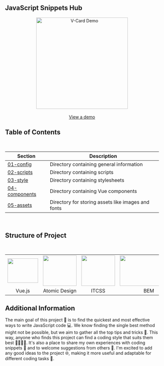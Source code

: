 ## JavaScript Snippets Hub

<p align="center">
  <img src="./05-assets/01-docs/app.png" alt="V-Card Demo" height="300" style="border: 1px solid white; display: block; margin: 0 auto;">
  <br>
  <a href="https://dn.gooko.org/vue/card/" target="_blank">View a demo</a>
</p>


## Table of Contents

<br>
<div class="center">

| Section              | Description                                |
|----------------------|--------------------------------------------|
|[01-config](./01-config/01-config.md) | Directory containing general information |
|[02-scripts](./02-scripts/00-Introduction.md) | Directory containing scripts |
|[03-style](./03-style/ITCSS.md) | Directory containing stylesheets |
|[04-components](./04-components/A-Design.md) | Directory containing Vue components |
|[05-assets](./05-assets/FBF.md) | Directory for storing assets like images and fonts |

</div>
<br>

## Structure of Project

<br>

<table align="center">
  <tr>
    <td align="center"><img src="./05-assets/01-docs/vue-logo.png" height="80px" width="100px"></td>
    <td align="center"><img src="./05-assets/01-docs/a-design-logo.png" height="100px" width="110px"></td>
    <td align="center"><img src="./05-assets/01-docs/itcss-logo.png" height="100px" width="110px"></td>
    <td align="center"><img src="./05-assets/01-docs/bem.png"  height="100px" width="190px"></td>
  </tr>
  <tr>
    <td align="center">Vue.js</td>
    <td align="center">Atomic Design</td>
    <td align="center">ITCSS</td>
    <td align="center">BEM</td>
  </tr>
</table>



## Additional Information

The main goal of this project 🎯 is to find the quickest and most effective ways to write JavaScript code 💻. We know finding the single best method might not be possible, but we aim to gather all the top tips and tricks 🏅. This way, anyone who finds this project can find a coding style that suits them best 👨‍💻👩‍💻. It's also a place to share my own experiences with coding snippets 📝 and to welcome suggestions from others 🤝. I'm excited to add any good ideas to the project 🌐, making it more useful and adaptable for different coding tasks 🔄.
